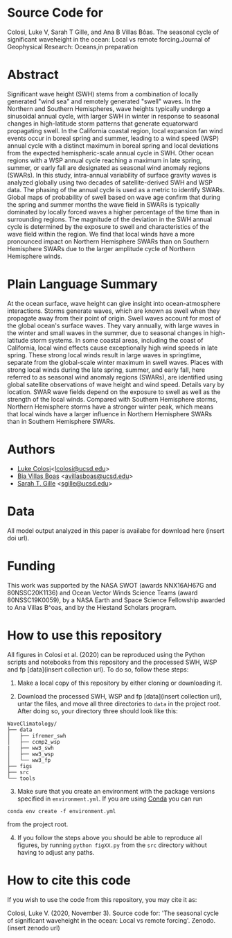 # Source Code for

Colosi, Luke V, Sarah T Gille, and Ana B Villas Bôas. The seasonal cycle of significant waveheight in the ocean: Local vs remote forcing.Journal of Geophysical Research: Oceans,in preparation

# Abstract

Significant wave height (SWH) stems from a combination of locally generated "wind sea" and remotely generated "swell" waves. In the Northern and Southern Hemispheres, wave heights typically undergo a sinusoidal annual cycle, with larger SWH in winter in response to seasonal changes in high-latitude storm patterns that generate equatorward propagating swell. In the California coastal region, local expansion fan wind events occur in boreal spring and summer, leading to a wind speed (WSP) annual cycle with a distinct maximum in boreal spring and local deviations from the expected hemispheric-scale annual cycle in SWH. Other ocean regions with a WSP annual cycle reaching a maximum in late spring, summer, or early fall are designated as seasonal wind anomaly regions (SWARs). In this study, intra-annual variability of surface gravity waves is analyzed globally using two decades of satellite-derived SWH and WSP data. The phasing of the annual cycle is used as a metric to identify SWARs. Global maps of probability of swell based on wave age confirm that during the spring and summer months the wave field in SWARs is typically dominated by locally forced waves a higher percentage of the time than in surrounding regions. The magnitude of the deviation in the SWH annual cycle is determined by the exposure to swell and characteristics of the wave field within the region. We find that local winds have a more pronounced impact on Northern Hemisphere SWARs than on Southern Hemisphere SWARs due to the larger amplitude cycle of Northern Hemisphere winds. 

# Plain Language Summary

At the ocean surface, wave height can give insight into ocean-atmosphere interactions. Storms generate waves, which are known as swell when they propagate away from their point of origin. Swell waves account for most of the global ocean's surface waves. They vary annually, with large waves in the winter and small waves in the summer, due to seasonal changes in high-latitude storm systems. In some coastal areas, including the coast of California, local wind effects cause exceptionally high wind speeds in late spring. These strong local winds result in large waves in springtime, separate from the global-scale winter maximum in swell waves. Places with strong local winds during the late spring, summer, and early fall, here referred to as seasonal wind anomaly regions (SWARs), are identified using global satellite observations of wave height and wind speed. Details vary by location. SWAR wave fields depend on the exposure to swell as well as the strength of the local winds. Compared with Southern Hemisphere storms, Northern Hemisphere storms have a stronger winter peak, which means that local winds have a larger influence in Northern Hemisphere SWARs than in Southern Hemisphere SWARs.

# Authors 
* [Luke Colosi](https://lcolosi.github.io/)<<lcolosi@ucsd.edu>>
* [Bia Villas Boas](https://scripps.ucsd.edu/profiles/avillasboas) <<avillasboas@ucsd.edu>>
* [Sarah T. Gille](http://www-pord.ucsd.edu/~sgille/) <<sgille@ucsd.edu>>

# Data
All model output analyzed in this paper is availabe for download here (insert doi url).

# Funding
This work was supported by the NASA SWOT (awards NNX16AH67G and 80NSSC20K1136) and Ocean Vector Winds Science Teams (award 80NSSC19K0059), by a NASA Earth and Space Science Fellowship awarded to Ana Villas B\^oas, and by the Hiestand Scholars program.

# How to use this repository

All figures in Colosi et al. (2020) can be reproduced using the Python scripts and notebooks from this repository and the processed SWH, WSP and fp [data](insert collection url). To do so, follow these steps:

1. Make a local copy of this repository by either cloning or downloading it.

2. Download the processed SWH, WSP and fp [data](insert collection url), untar the files, and move all three directories to `data` in the project root. After doing so, your directory three should look like this:

```
WaveClimatology/
├── data
│   ├── ifremer_swh
│   ├── ccmp2_wsp
|   ├── ww3_swh
│   ├── ww3_wsp
│   └── ww3_fp
├── figs
├── src
└── tools
```
3. Make sure that you create an environment with the package versions specified in `environment.yml`. If you are using [Conda](https://docs.conda.io/en/latest/) you can run 

`conda env create -f environment.yml`

from the project root.

4. If you follow the steps above you should be able to reproduce all figures, by running `python figXX.py` from the `src` directory without having to adjust any paths.

# How to cite this code

If you wish to use the code from this repository, you may cite it as: 

Colosi, Luke V. (2020, November 3). Source code for: 'The seasonal cycle of significant waveheight in the ocean: Local vs remote forcing'. Zenodo. (insert zenodo url)
